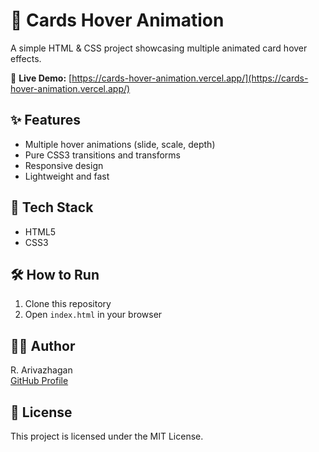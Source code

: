 # 🎴 Cards Hover Animation

A simple HTML & CSS project showcasing multiple animated card hover effects.

🔗 **Live Demo:** [https://cards-hover-animation.vercel.app/](https://cards-hover-animation.vercel.app/)

## ✨ Features

- Multiple hover animations (slide, scale, depth)
- Pure CSS3 transitions and transforms
- Responsive design
- Lightweight and fast

## 🚀 Tech Stack

- HTML5
- CSS3

## 🛠 How to Run

1. Clone this repository  
2. Open `index.html` in your browser  

## 👨‍💻 Author

R. Arivazhagan  
[GitHub Profile](https://github.com/arivazhagan-ra)

## 📄 License

This project is licensed under the MIT License.
